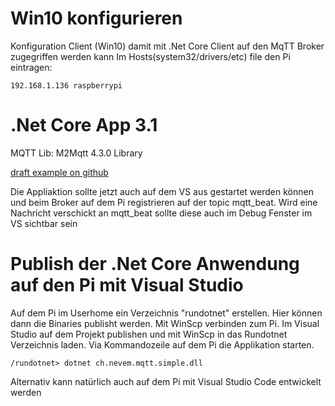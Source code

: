 # Win10 konfigurieren

Konfiguration Client (Win10) damit mit .Net Core Client auf den MqTT Broker zugegriffen werden kann
Im Hosts(system32/drivers/etc) file den Pi eintragen:
```
192.168.1.136 raspberrypi
```

# .Net Core App 3.1
MQTT Lib: M2Mqtt 4.3.0 Library

[draft example on github](https://github.com/betteb/MqttWithRaspberryPi.git)

Die Appliaktion sollte jetzt auch auf dem VS aus gestartet werden können und beim Broker auf dem Pi registrieren auf der topic mqtt_beat.
Wird eine Nachricht verschickt an mqtt_beat sollte diese auch im Debug Fenster im VS sichtbar sein


# Publish der .Net Core Anwendung auf den Pi mit Visual Studio
Auf dem Pi im Userhome ein Verzeichnis "rundotnet" erstellen. Hier können dann die Binaries publisht werden.
Mit WinScp verbinden zum Pi. 
Im Visual Studio auf dem Projekt publishen und mit WinScp in das Rundotnet Verzeichnis laden. Via Kommandozeile auf dem Pi die Applikation starten.
```
/rundotnet> dotnet ch.nevem.mqtt.simple.dll
```

Alternativ kann natürlich auch auf dem Pi mit Visual Studio Code entwickelt werden


